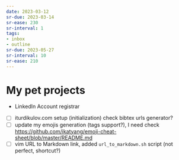 ```yaml
---
date: 2023-03-12
sr-due: 2023-03-14
sr-ease: 230
sr-interval: 1
tags:
- inbox
- outline
sr-due: 2023-05-27
sr-interval: 10
sr-ease: 210
---
```


# My pet projects

- LinkedIn Account registrar
- [ ] iturdikulov.com setup (initialization) check bibtex urls generator?
- [ ] update my emojis generation (tags support?), I need check
      https://github.com/ikatyang/emoji-cheat-sheet/blob/master/README.md
- [ ] vim URL to Markdown link, added `url_to_markdown.sh` script (not perfect,
      shortcut?)
